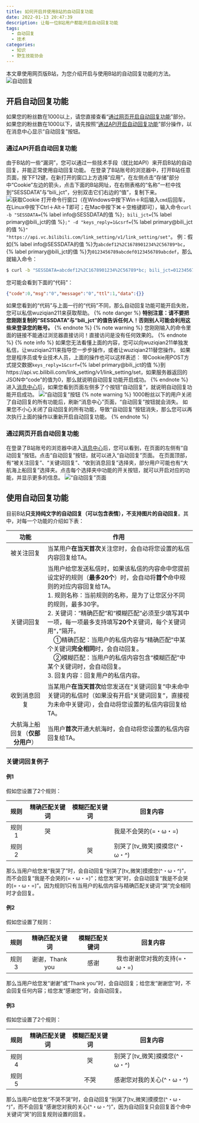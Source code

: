 ```yaml
---
title: 如何开启并使用B站的自动回复功能
date: 2022-01-13 20:47:39
description: 让每一位B站用户都能开启自动回复功能
tags:
  - 自动回复
  - 技术
categories:
  - 知识
  - 野生技能协会
---
```

本文章使用网页版B站，为您介绍开启与使用B站的自动回复功能的方法。
![自动回复](/images/auto-reply.png)
<!-- more -->

## 开启自动回复功能
如果您的粉丝数在1000以上，请您直接查看“[通过网页开启自动回复功能](#%E9%80%9A%E8%BF%87%E7%BD%91%E9%A1%B5%E5%BC%80%E5%90%AF%E8%87%AA%E5%8A%A8%E5%9B%9E%E5%A4%8D%E5%8A%9F%E8%83%BD)”部分。
如果您的粉丝数在1000以下，请先按照“[通过API开启自动回复功能](#%E9%80%9A%E8%BF%87api%E5%BC%80%E5%90%AF%E8%87%AA%E5%8A%A8%E5%9B%9E%E5%A4%8D%E5%8A%9F%E8%83%BD)”部分操作，以在消息中心显示“自动回复”按钮。

### 通过API开启自动回复功能
由于B站的一些“漏洞”，您可以通过一些技术手段（就比如API）来开启B站的自动回复，并能正常使用自动回复功能。
在登录了B站账号的浏览器中，打开B站任意页面，按下F12键，在新打开的窗口上方选择“应用”，在左侧点击“存储”部分中“Cookie”左边的箭头，点击下面的B站网址，在右侧表格的“名称”一栏中找到“SESSDATA”与“bili_jct”，分别双击它们右边的“值”，复制下来。
![获取Cookie](/images/get-cookie.png)
打开命令行窗口（在Windows中按下Win＋R后输入`cmd`后回车，在Linux中按下Ctrl＋Alt＋T即可；在Mac中按下⌘＋空格键即可），输入命令`curl -b "SESSDATA=`{% label info@SESSDATA的值 %}`; bili_jct=`{% label primary@bili_jct的值 %}`;" -d "keys_reply=1&csrf=`{% label primary@bili_jct的值 %}`" "https://api.vc.bilibili.com/link_setting/v1/link_setting/set"`。
例：假如{% label info@SESSDATA的值 %}为`abcdef12%2C1678901234%2C56789*bc`，{% label primary@bili_jct的值 %}为`0123456789abcdef0123456789abcdef`，那么就输入命令：
```bash
$ curl -b "SESSDATA=abcdef12%2C1678901234%2C56789*bc; bili_jct=0123456789abcdef0123456789abcdef;" -d "keys_reply=1&csrf=0123456789abcdef0123456789abcdef" "https://api.vc.bilibili.com/link_setting/v1/link_setting/set"
```
您可能会看到下面的“代码”：
```json
{"code":0,"msg":"0","message":"0","ttl":1,"data":{}}
```
如果您看到的“代码”与上面一行的“代码”不同，那么自动回复功能可能开启失败，您可以私信wuziqian211来获取帮助。
{% note danger %}
**特别注意：请不要把您刚刚复制的“SESSDATA”与“bili_jct”的值告诉任何人！否则别人可能会利用这些来登录您的账号。**
{% endnote %}
{% note warning %}
您刚刚输入的命令里面的链接不能通过浏览器直接访问！直接访问是没有任何效果的。
{% endnote %}
{% note info %}
如果您无法看懂上面的内容，您可以向wuziqian211单独发私信，让wuziqian211来指导您一步步操作，或者让wuziqian211替您操作。
如果您是程序员或专业技术人员，上面的操作也可以这样表述：
带Cookie用POST方式提交数据`keys_reply=1&csrf=`{% label primary@bili_jct的值 %}到https://api.vc.bilibili.com/link_setting/v1/link_setting/set，如果服务器返回的JSON中“code”的值为0，那么就说明自动回复功能开启成功。
{% endnote %}
进入[消息中心](https://message.bilibili.com/)后，如果您看到页面左侧多了个按钮“自动回复”，就说明自动回复功能开启成功。
![“自动回复”按钮](/images/auto-reply-button.png)
{% note warning %}
1000粉丝以下的用户关闭了自动回复的所有功能后，刷新“消息中心”页面，“自动回复”按钮就会消失。
如果您不小心关闭了自动回复的所有功能，导致“自动回复”按钮消失，那么您可以再次执行上面的操作以重新开启自动回复功能。
{% endnote %}

### 通过网页开启自动回复功能
在登录了B站账号的浏览器中进入[消息中心](https://message.bilibili.com/)后，您可以看到，在页面的左侧有“自动回复”按钮。点击“自动回复”按钮，就可以进入“自动回复”页面。
在页面顶部，有“被关注回复”、“关键词回复”、“收到消息回复”选择夹，部分用户可能也有“大航海上船回复”选择夹。点击每个选择夹中功能的开关按钮，就可以开启对应的功能，并显示更多的信息。
![“自动回复”页面](/images/auto-reply-page.png)

## 使用自动回复功能
目前B站**只支持纯文字的自动回复（可以包含表情），不支持图片的自动回复**。其中，对每一个功能的介绍如下表：

| 功能 | 作用 |
| :--: | ---- |
| 被关注回复 | 当某用户**在当天首次**关注您时，会自动将您设置的私信内容回复给TA。 |
| 关键词回复 | 当用户给您发送私信时，如果该私信的内容命中您提前设定好的规则（**最多20个**）时，会自动将**首个**命中规则的对应内容回复给TA。<br />1. 规则名称：当前规则的名称，是为了让您区分不同的规则，最多30字。<br />2. 关键词：“精确匹配”和“模糊匹配”必须至少填写其中一项，每一项最多支持填写**20个**关键词，每个关键词用“，”隔开。<br />&emsp;①精确匹配：当用户的私信内容与“精确匹配”中某个关键词**完全相同**时，会自动回复。<br />&emsp;②模糊匹配：当用户的私信内容包含“模糊匹配”中某个关键词时，会自动回复。<br />3. 回复内容：回复用户的私信内容。 |
| 收到消息回复 | 当某用户**在当天首次**给您发送在“关键词回复”中未命中关键词的私信时（如果没有开启“关键词回复”，直接视为未命中关键词），会自动将您设置的私信内容回复给TA。 |
| 大航海上船回复（**仅部分用户**） | 当用户**首次**开通大航海时，会自动将您设置的私信内容回复给TA。 |

### 关键词回复例子
#### 例1
假如您设置了2个规则：

| 规则 | 精确匹配关键词 | 模糊匹配关键词 | 回复内容 |
| :--: | :------------: | :------------: | -------- |
| 规则1 | 哭 | | 我是不会哭的(=・ω・=) |
| 规则2 | | 哭 | 别哭了[tv_微笑]摸摸您(^・ω・^) |

那么当用户给您发“我哭了”时，会自动回复“别哭了[tv_微笑]摸摸您(^・ω・^)”，而不会回复“我是不会哭的(=・ω・=)”；给您发“哭”时，会自动回复“我是不会哭的(=・ω・=)”。因为规则1只有当用户的私信内容与精确匹配关键词“哭”完全相同时才会回复。

#### 例2
假如您设置了规则：

| 规则 | 精确匹配关键词 | 模糊匹配关键词 | 回复内容 |
| :--: | :------------: | :------------: | -------- |
| 规则3 | 谢谢，Thank you | 感谢 | 我也谢谢您对我的支持(=・ω・=) |

那么当用户给您发“谢谢”或“Thank you”时，会自动回复；给您发“谢谢您”时，不会回复任何内容；给您发“感谢您”时，会自动回复。

#### 例3
假如您设置了2个规则：

| 规则 | 精确匹配关键词 | 模糊匹配关键词 | 回复内容 |
| :--: | :------------: | :------------: | -------- |
| 规则4 | | 哭 | 别哭了[tv_微笑]摸摸您(^・ω・^) |
| 规则5 | | 不哭 | 感谢您对我的关心(^・ω・^) |

那么当用户给您发“不哭不哭”时，会自动回复“别哭了[tv_微笑]摸摸您(^・ω・^)”，而不会回复“感谢您对我的关心(^・ω・^)”，因为自动回复只会回复首个命中关键词“哭”的回复规则设置的回复。
